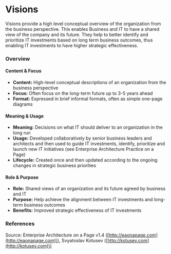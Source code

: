 # Visions

Visions provide a high level conceptual overview of the organization from the business perspective. This enables Business and IT to have a shared view of the company and its future. They help to better identify and prioritize IT investments based on long term  business outcomes, thus enabling IT investments to have higher strategic effectiveness.

### Overview

#### Content & Focus

* **Content:** High-level conceptual descriptions of an organization from the business perspective
* **Focus:** Often focus on the long-term future up to 3-5 years ahead
* **Format:** Expressed in brief informal formats, often as simple one-page diagrams

#### Meaning & Usage

* **Meaning:** Decisions on what IT should deliver to an organization in the long run
* **Usage:** Developed collaboratively by senior business leaders and architects and then used to guide IT investments, identify, prioritize and launch new IT initiatives \(see Enterprise Architecture Practice on a Page\)
* **Lifecycle:** Created once and then updated according to the ongoing changes in strategic business priorities

#### Role & Purpose

* **Role:** Shared views of an organization and its future agreed by business and IT
* **Purpose:** Help achieve the alignment between IT investments and long-term business outcomes
* **Benefits:** Improved strategic effectiveness of IT investments

### References

Source: Enterprise Architecture on a Page v1.4 \([http://eaonapage.com](http://eaonapage.com)\), Svyatoslav Kotusev \([http://kotusev.com](http://kotusev.com)\)

